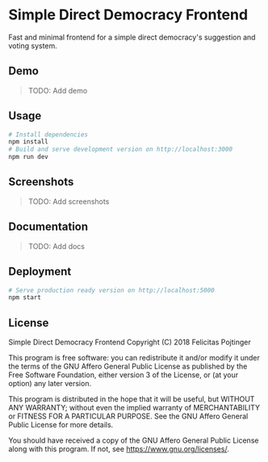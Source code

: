 # Simple Direct Democracy Frontend

Fast and minimal frontend for a simple direct democracy's suggestion and voting system.

## Demo

> TODO: Add demo

## Usage

```bash
# Install dependencies
npm install
# Build and serve development version on http://localhost:3000
npm run dev
```

## Screenshots

> TODO: Add screenshots

## Documentation

> TODO: Add docs

## Deployment

```bash
# Serve production ready version on http://localhost:5000
npm start
```

## License

Simple Direct Democracy Frontend
Copyright (C) 2018 Felicitas Pojtinger

This program is free software: you can redistribute it and/or modify it under the terms of the GNU Affero General Public License as published by the Free Software Foundation, either version 3 of the License, or (at your option) any later version.

This program is distributed in the hope that it will be useful, but WITHOUT ANY WARRANTY; without even the implied warranty of MERCHANTABILITY or FITNESS FOR A PARTICULAR PURPOSE. See the GNU Affero General Public License for more details.

You should have received a copy of the GNU Affero General Public License along with this program. If not, see <https://www.gnu.org/licenses/>.
